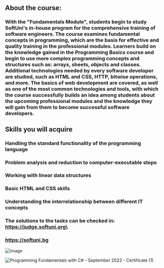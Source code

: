 ## About the course:

### With the "Fundamentals Module", students begin to study SoftUni's in-house program for the comprehensive training of software engineers. The course examines fundamental concepts in programming, which are the basis for effective and quality training in the professional modules. Learners build on the knowledge gained in the Programming Basics course and begin to use more complex programming concepts and structures such as: arrays, sheets, objects and classes. Additional technologies needed by every software developer are studied, such as HTML and CSS, HTTP, bitwise operations, and more. The basics of web development are covered, as well as one of the most common technologies and tools, with which the course successfully builds an idea among students about the upcoming professional modules and the knowledge they will gain from them to become successful software developers.

## Skills you will acquire
### Handling the standard functionality of the programming language
### Problem analysis and reduction to computer-executable steps
### Working with linear data structures
### Basic HTML and CSS skills
### Understanding the interrelationship between different IT concepts

### The solutions to the tasks can be checked in: https://judge.softuni.org\

### https://softuni.bg

![image](https://user-images.githubusercontent.com/117260079/221432819-b8d49b40-316b-4f38-8022-dba73055ea17.png)

![Programming Fundamentals with C# - September 2022 - Certificate (1)](https://user-images.githubusercontent.com/117260079/221432860-71552d16-5ce5-4724-9a36-5b69163be14d.jpeg)
